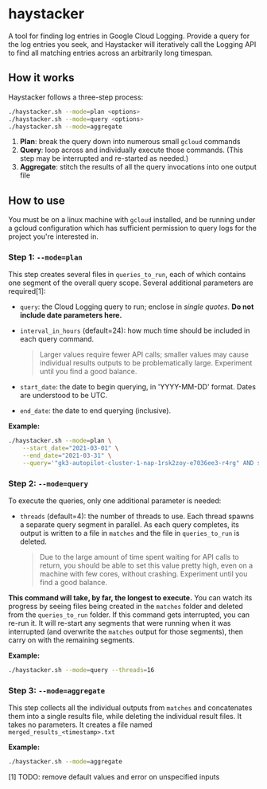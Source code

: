 # haystacker
A tool for finding log entries in Google Cloud Logging. Provide a query for the log entries you seek, and Haystacker will iteratively call the Logging API to find all matching entries across an arbitrarily long timespan.

## How it works
Haystacker follows a three-step process:
```sh
./haystacker.sh --mode=plan <options>
./haystacker.sh --mode=query <options>
./haystacker.sh --mode=aggregate
```
1. **Plan**: break the query down into numerous small `gcloud` commands
2. **Query**: loop across and individually execute those commands. (This step may be interrupted and re-started as needed.)
3. **Aggregate**: stitch the results of all the query invocations into one output file

## How to use
You must be on a linux machine with `gcloud` installed, and be running under a gcloud configuration which has sufficient permission to query logs for the project you're interested in.

### Step 1: `--mode=plan`
This step creates several files in `queries_to_run`, each of which contains one segment of the overall query scope. Several additional parameters are required[1]:
* `query`:  the Cloud Logging query to run; enclose in *single quotes*. **Do not include date parameters here.**
* `interval_in_hours` (default=24): how much time should be included in each query command. 

    > Larger values require fewer API calls; smaller values may cause individual results outputs to be problematically large. Experiment until you find a good balance.
* `start_date`: the date to begin querying, in 'YYYY-MM-DD' format. Dates are understood to be UTC.
* `end_date`: the date to end querying (inclusive).

**Example:**
```sh
./haystacker.sh --mode=plan \
    --start_date="2021-03-01" \
    --end_date="2021-03-31" \
    --query='"gk3-autopilot-cluster-1-nap-1rsk2zoy-e7036ee3-r4rg" AND severity=WARNING'
```

### Step 2: `--mode=query`
To execute the queries, only one additional parameter is needed:
* `threads` (default=4): the number of threads to use. Each thread spawns a separate query segment in parallel. As each query completes, its output is written to a file in `matches` and the file in `queries_to_run` is deleted. 

    > Due to the large amount of time spent waiting for API calls to return, you should be able to set this value pretty high, even on a machine with few cores, without crashing. Experiment until you find a good balance.

**This command will take, by far, the longest to execute.** You can watch its progress by seeing files being created in the `matches` folder and deleted from the `queries_to_run` folder. If this command gets interrupted, you can re-run it. It will re-start any segments that were running when it was interrupted (and overwrite the `matches` output for those segments), then carry on with the remaining segments.

**Example:**
```sh
./haystacker.sh --mode=query --threads=16
```

### Step 3: `--mode=aggregate`
This step collects all the individual outputs from `matches` and concatenates them into a single results file, while deleting the individual result files. It takes no parameters. It creates a file named `merged_results_<timestamp>.txt`

**Example:**
```sh
./haystacker.sh --mode=aggregate
```



[1] TODO: remove default values and error on unspecified inputs